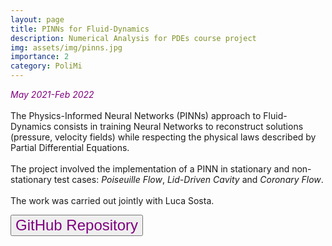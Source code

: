 ```yaml
---
layout: page
title: PINNs for Fluid-Dynamics
description: Numerical Analysis for PDEs course project
img: assets/img/pinns.jpg
importance: 2
category: PoliMi
---
```

<em style="color:purple"> May 2021-Feb 2022 </em>
<br>
<br>
The Physics-Informed Neural Networks (PINNs) approach to Fluid-Dynamics consists in training Neural Networks to reconstruct solutions (pressure, velocity fields) while respecting the physical laws described by Partial Differential Equations.
<br>
<br>
The project involved the implementation of a PINN in stationary and non-stationary test cases: <em>Poiseuille Flow</em>, <em>Lid-Driven Cavity</em> and <em>Coronary Flow</em>.
<br>
<br>
The work was carried out jointly with Luca Sosta.

<a href="https://github.com/giuliamesc/PINNs_Fluid_Dynamics"><button style="font-size:24px;color:purple">GitHub Repository <i class="fa fa-folder"></i></button></a>
